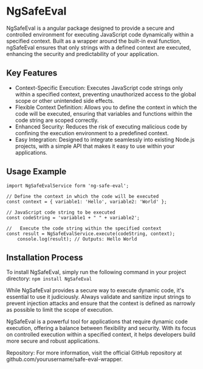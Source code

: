 # NgSafeEval

NgSafeEval is a angular package designed to provide a secure and controlled environment for executing JavaScript code dynamically within a specified context. Built as a wrapper around the built-in eval function, ngSafeEval ensures that only strings with a defined context are executed, enhancing the security and predictability of your application.

## Key Features

- Context-Specific Execution: Executes JavaScript code strings only within a specified context, preventing unauthorized access to the global scope or other unintended side effects.
- Flexible Context Definition: Allows you to define the context in which the code will be executed, ensuring that variables and functions within the code string are scoped correctly.
- Enhanced Security: Reduces the risk of executing malicious code by confining the execution environment to a predefined context.
- Easy Integration: Designed to integrate seamlessly into existing Node.js projects, with a simple API that makes it easy to use within your applications.

## Usage Example

```
import NgSafeEvalService form 'ng-safe-eval';

// Define the context in which the code will be executed 
const context = { variable1: 'Hello', variable2: 'World' };

// JavaScript code string to be executed 
const codeString = 'variable1 + " " + variable2';

//   Execute the code string within the specified context 
const result = NgSafeEvalService.execute(codeString, context);
    console.log(result); // Outputs: Hello World
```

## Installation Process

To install NgSafeEval, simply run the following command in your project directory:
`npm install NgSafeEval`

While NgSafeEval provides a secure way to execute dynamic code, it's essential to use it judiciously. Always validate and sanitize input strings to prevent injection attacks and ensure that the context is defined as narrowly as possible to limit the scope of execution.

NgSafeEval is a powerful tool for applications that require dynamic code execution, offering a balance between flexibility and security. With its focus on controlled execution within a specified context, it helps developers build more secure and robust applications.

Repository: For more information, visit the official GitHub repository at github.com/yourusername/safe-eval-wrapper.

